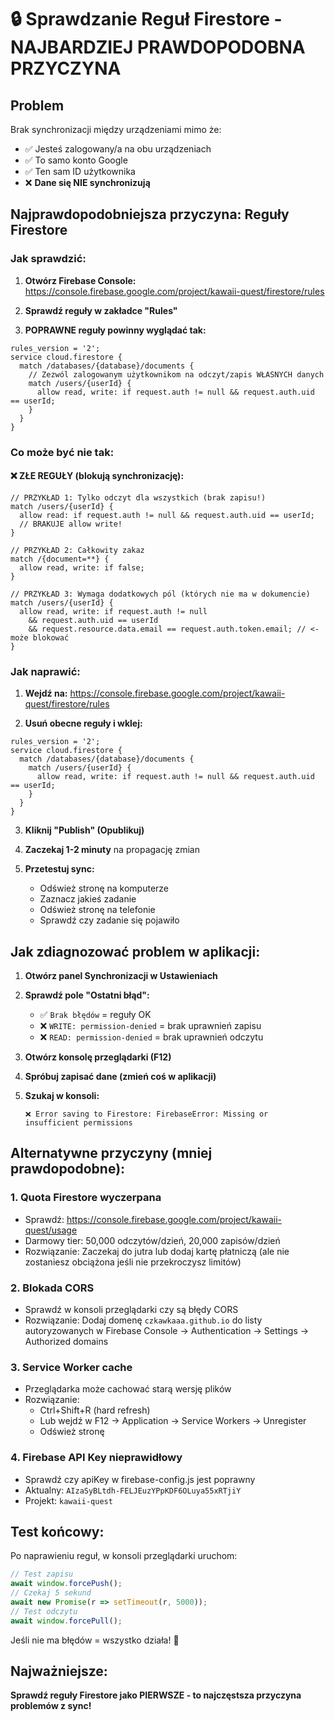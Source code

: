 # 🔒 Sprawdzanie Reguł Firestore - NAJBARDZIEJ PRAWDOPODOBNA PRZYCZYNA

## Problem
Brak synchronizacji między urządzeniami mimo że:
- ✅ Jesteś zalogowany/a na obu urządzeniach
- ✅ To samo konto Google
- ✅ Ten sam ID użytkownika
- ❌ **Dane się NIE synchronizują**

## Najprawdopodobniejsza przyczyna: Reguły Firestore

### Jak sprawdzić:

1. **Otwórz Firebase Console:**
   https://console.firebase.google.com/project/kawaii-quest/firestore/rules

2. **Sprawdź reguły w zakładce "Rules"**

3. **POPRAWNE reguły powinny wyglądać tak:**

```
rules_version = '2';
service cloud.firestore {
  match /databases/{database}/documents {
    // Zezwól zalogowanym użytkownikom na odczyt/zapis WŁASNYCH danych
    match /users/{userId} {
      allow read, write: if request.auth != null && request.auth.uid == userId;
    }
  }
}
```

### Co może być nie tak:

#### ❌ ZŁE REGUŁY (blokują synchronizację):
```
// PRZYKŁAD 1: Tylko odczyt dla wszystkich (brak zapisu!)
match /users/{userId} {
  allow read: if request.auth != null && request.auth.uid == userId;
  // BRAKUJE allow write!
}

// PRZYKŁAD 2: Całkowity zakaz
match /{document=**} {
  allow read, write: if false;
}

// PRZYKŁAD 3: Wymaga dodatkowych pól (których nie ma w dokumencie)
match /users/{userId} {
  allow read, write: if request.auth != null 
    && request.auth.uid == userId 
    && request.resource.data.email == request.auth.token.email; // <- może blokować
}
```

### Jak naprawić:

1. **Wejdź na:** https://console.firebase.google.com/project/kawaii-quest/firestore/rules

2. **Usuń obecne reguły i wklej:**
```
rules_version = '2';
service cloud.firestore {
  match /databases/{database}/documents {
    match /users/{userId} {
      allow read, write: if request.auth != null && request.auth.uid == userId;
    }
  }
}
```

3. **Kliknij "Publish" (Opublikuj)**

4. **Zaczekaj 1-2 minuty** na propagację zmian

5. **Przetestuj sync:**
   - Odśwież stronę na komputerze
   - Zaznacz jakieś zadanie
   - Odśwież stronę na telefonie
   - Sprawdź czy zadanie się pojawiło

## Jak zdiagnozować problem w aplikacji:

1. **Otwórz panel Synchronizacji w Ustawieniach**
2. **Sprawdź pole "Ostatni błąd":**
   - ✅ `Brak błędów` = reguły OK
   - ❌ `WRITE: permission-denied` = brak uprawnień zapisu
   - ❌ `READ: permission-denied` = brak uprawnień odczytu

3. **Otwórz konsolę przeglądarki (F12)**
4. **Spróbuj zapisać dane (zmień coś w aplikacji)**
5. **Szukaj w konsoli:**
   ```
   ❌ Error saving to Firestore: FirebaseError: Missing or insufficient permissions
   ```

## Alternatywne przyczyny (mniej prawdopodobne):

### 1. Quota Firestore wyczerpana
- Sprawdź: https://console.firebase.google.com/project/kawaii-quest/usage
- Darmowy tier: 50,000 odczytów/dzień, 20,000 zapisów/dzień
- Rozwiązanie: Zaczekaj do jutra lub dodaj kartę płatniczą (ale nie zostaniesz obciążona jeśli nie przekroczysz limitów)

### 2. Blokada CORS
- Sprawdź w konsoli przeglądarki czy są błędy CORS
- Rozwiązanie: Dodaj domenę `czkawkaaa.github.io` do listy autoryzowanych w Firebase Console → Authentication → Settings → Authorized domains

### 3. Service Worker cache
- Przeglądarka może cachować starą wersję plików
- Rozwiązanie:
  - Ctrl+Shift+R (hard refresh)
  - Lub wejdź w F12 → Application → Service Workers → Unregister
  - Odśwież stronę

### 4. Firebase API Key nieprawidłowy
- Sprawdź czy apiKey w firebase-config.js jest poprawny
- Aktualny: `AIzaSyBLtdh-FELJEuzYPpKDF6OLuya55xRTjiY`
- Projekt: `kawaii-quest`

## Test końcowy:

Po naprawieniu reguł, w konsoli przeglądarki uruchom:

```javascript
// Test zapisu
await window.forcePush();
// Czekaj 5 sekund
await new Promise(r => setTimeout(r, 5000));
// Test odczytu
await window.forcePull();
```

Jeśli nie ma błędów = wszystko działa! 🎉

## Najważniejsze:
**Sprawdź reguły Firestore jako PIERWSZE - to najczęstsza przyczyna problemów z sync!**
